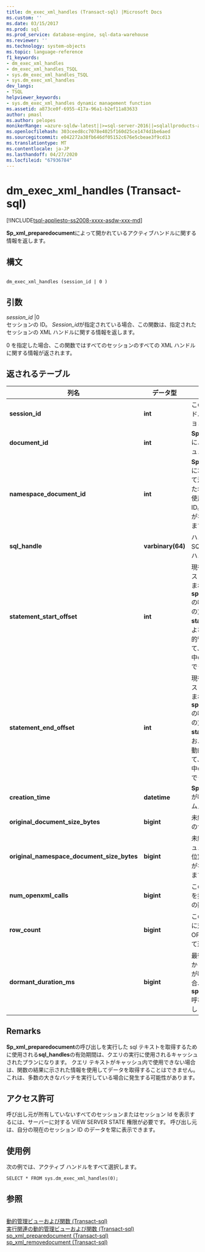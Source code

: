```yaml
---
title: dm_exec_xml_handles (Transact-sql) |Microsoft Docs
ms.custom: ''
ms.date: 03/15/2017
ms.prod: sql
ms.prod_service: database-engine, sql-data-warehouse
ms.reviewer: ''
ms.technology: system-objects
ms.topic: language-reference
f1_keywords:
- dm_exec_xml_handles
- dm_exec_xml_handles_TSQL
- sys.dm_exec_xml_handles_TSQL
- sys.dm_exec_xml_handles
dev_langs:
- TSQL
helpviewer_keywords:
- sys.dm_exec_xml_handles dynamic management function
ms.assetid: a873ce0f-6955-417a-96a1-b2ef11a83633
author: pmasl
ms.author: pelopes
monikerRange: =azure-sqldw-latest||>=sql-server-2016||=sqlallproducts-allversions||>=sql-server-linux-2017||=azuresqldb-mi-current
ms.openlocfilehash: 303ceed8cc7078e4025f160d25ce1474d1be6aed
ms.sourcegitcommit: e042272a38fb646df05152c676e5cbeae3f9cd13
ms.translationtype: MT
ms.contentlocale: ja-JP
ms.lasthandoff: 04/27/2020
ms.locfileid: "67936784"
---
```

# <a name="sysdm_exec_xml_handles-transact-sql"></a>dm_exec_xml_handles (Transact-sql)
[!INCLUDE[tsql-appliesto-ss2008-xxxx-asdw-xxx-md](../../includes/tsql-appliesto-ss2008-xxxx-asdw-xxx-md.md)]

  **Sp_xml_preparedocument**によって開かれているアクティブハンドルに関する情報を返します。  
  
## <a name="syntax"></a>構文  
  
```  
  
dm_exec_xml_handles (session_id | 0 )  
```  
  
## <a name="arguments"></a>引数  
 *session_id* |0  
 セッションの ID。 *Session_id*が指定されている場合、この関数は、指定されたセッションの XML ハンドルに関する情報を返します。  
  
 0 を指定した場合、この関数ではすべてのセッションのすべての XML ハンドルに関する情報が返されます。  
  
## <a name="table-returned"></a>返されるテーブル  
  
|列名|データ型|説明|  
|-----------------|---------------|-----------------|  
|**session_id**|**int**|この XML ドキュメントハンドルを保持しているセッションのセッション ID。|  
|**document_id**|**int**|**Sp_xml_preparedocument**によって返される XML ドキュメントハンドル ID。|  
|**namespace_document_id**|**int**|**Sp_xml_preparedocument**に3番目のパラメーターとして渡された、関連付けられた名前空間ドキュメントに使用される内部ハンドル ID。 名前空間ドキュメントがない場合は NULL になります。|  
|**sql_handle**|**varbinary(64)**|ハンドルが定義されている SQL コードのテキストへのハンドル。|  
|**statement_start_offset**|**int**|現在実行中のバッチまたはストアドプロシージャに含まれる、 **sp_xml_preparedocument**の呼び出しが発生するまでの文字数。 **Sql_handle**、 **statement_end_offset**、および**dm_exec_sql_text**の動的管理関数と共に使用して、要求に対して現在実行中のステートメントを取得できます。|  
|**statement_end_offset**|**int**|現在実行中のバッチまたはストアドプロシージャに含まれる、 **sp_xml_preparedocument**の呼び出しが発生するまでの文字数。 **Sql_handle**、 **statement_start_offset**、および**dm_exec_sql_text**の動的管理関数と共に使用して、要求に対して現在実行中のステートメントを取得できます。|  
|**creation_time**|**datetime**|**Sp_xml_preparedocument**が呼び出されたときのタイムスタンプ。|  
|**original_document_size_bytes**|**bigint**|未解析の XML ドキュメントのサイズ (バイト単位)。|  
|**original_namespace_document_size_bytes**|**bigint**|未解析の XML 名前空間ドキュメントのサイズ (バイト単位)。 名前空間ドキュメントがない場合は NULL になります。|  
|**num_openxml_calls**|**bigint**|このドキュメントハンドルを持つ OPENXML 呼び出しの数。|  
|**row_count**|**bigint**|このドキュメントハンドルに対する以前のすべての OPENXML 呼び出しによって返された行の数。|  
|**dormant_duration_ms**|**bigint**|最後の OPENXML 呼び出しからのミリ秒。 OPENXML が呼び出されていない場合、は**sp_xml_preparedocumen**t 呼び出しからのミリ秒を返します。|  
  
## <a name="remarks"></a>Remarks  
 **Sp_xml_preparedocument**の呼び出しを実行した sql テキストを取得するために使用される**sql_handles**の有効期間は、クエリの実行に使用されるキャッシュされたプランになります。 クエリ テキストがキャッシュ内で使用できない場合は、関数の結果に示された情報を使用してデータを取得することはできません。 これは、多数の大きなバッチを実行している場合に発生する可能性があります。  
  
## <a name="permissions"></a>アクセス許可  
 呼び出し元が所有していないすべてのセッションまたはセッション Id を表示するには、サーバーに対する VIEW SERVER STATE 権限が必要です。 呼び出し元は、自分の現在のセッション ID のデータを常に表示できます。      
  
## <a name="examples"></a>使用例  
 次の例では、アクティブ ハンドルをすべて選択します。  
  
```  
SELECT * FROM sys.dm_exec_xml_handles(0);  
```  
  
## <a name="see-also"></a>参照  
 <br>[動的管理ビューおよび関数 (Transact-sql)](~/relational-databases/system-dynamic-management-views/system-dynamic-management-views.md)
 <br>[実行関連の動的管理ビューおよび関数 (Transact-sql)](../../relational-databases/system-dynamic-management-views/execution-related-dynamic-management-views-and-functions-transact-sql.md)
 <br>[sp_xml_preparedocument (Transact-sql)](../system-stored-procedures/sp-xml-preparedocument-transact-sql.md)
 <br>[sp_xml_removedocument (Transact-sql)](../system-stored-procedures/sp-xml-removedocument-transact-sql.md)


 
  
  
